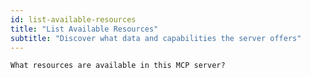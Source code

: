 ```yaml
---
id: list-available-resources
title: "List Available Resources"
subtitle: "Discover what data and capabilities the server offers"
---
```


```prompt
What resources are available in this MCP server?
```
